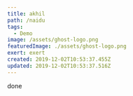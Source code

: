 ```yaml
---
title: akhil
path: /naidu
tags:
  - Demo
image: /assets/ghost-logo.png
featuredImage: ./assets/ghost-logo.png
exert: exert
created: 2019-12-02T10:53:37.455Z
updated: 2019-12-02T10:53:37.516Z
---
```

done
